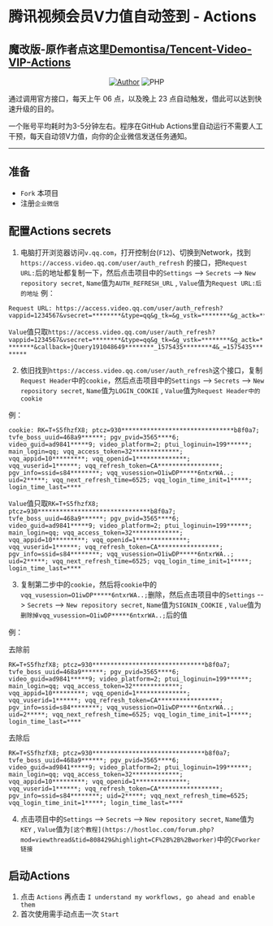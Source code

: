 # 腾讯视频会员V力值自动签到 - Actions
## 魔改版-原作者点这里[Demontisa/Tencent-Video-VIP-Actions](https://github.com/Demontisa/Tencent-Video-VIP-Actions)

<p align="center">
    <a href="https://github.com/Demontisa"><img alt="Author" src="https://img.shields.io/badge/author-Demontisa-blueviolet"/></a>
    <img alt="PHP" src="https://img.shields.io/badge/code-Python-success"/>
</p>
通过调用官方接口，每天上午 06 点，以及晚上 23 点自动触发，借此可以达到快速升级的目的。

一个账号平均耗时为3-5分钟左右。程序在GitHub Actions里自动运行不需要人工干预，每天自动领V力值，向你的企业微信发送任务通知。

------

## 准备

* `Fork` 本项目
* 注册`企业微信`


## 配置Actions secrets

1. 电脑打开浏览器访问`v.qq.com`，打开控制台(`F12`)、切换到Network，找到 `https://access.video.qq.com/user/auth_refresh` 的接口，把`Request URL:`后的地址都复制一下，然后点击项目中的`Settings` --> `Secrets` --> `New repository secret`, `Name`值为`AUTH_REFRESH_URL` , `Value`值为`Request URL:后的地址`
例：
```
Request URL: https://access.video.qq.com/user/auth_refresh?vappid=1234567&vsecret=********&type=qq&g_tk=&g_vstk=********&g_actk=********&callback=jQuery191048649********_1575435********4&_=1575435********
```
`Value`值只取`https://access.video.qq.com/user/auth_refresh?vappid=1234567&vsecret=********&type=qq&g_tk=&g_vstk=********&g_actk=********&callback=jQuery191048649********_1575435********4&_=1575435********`


2. 依旧找到`https://access.video.qq.com/user/auth_refresh`这个接口，复制`Request Header`中的`cookie`，然后点击项目中的`Settings` --> `Secrets` --> `New repository secret`, `Name`值为`LOGIN_COOKIE` , `Value`值为`Request Header中的cookie`

例：
```
cookie: RK=T+S5fhzfX8; ptcz=930*******************************b8f0a7; tvfe_boss_uuid=468a9******; pgv_pvid=3565****6; video_guid=ad9841*****9; video_platform=2; ptui_loginuin=199******; main_login=qq; vqq_access_token=32*************; vqq_appid=10*********; vqq_openid=1**************; vqq_vuserid=1******; vqq_refresh_token=CA*****************; pgv_info=ssid=s84********; vqq_vusession=O1iwDP*****6ntxrWA..; uid=2*****; vqq_next_refresh_time=6525; vqq_login_time_init=1*****; login_time_last=****
```
`Value`值只取`RK=T+S5fhzfX8; ptcz=930*******************************b8f0a7; tvfe_boss_uuid=468a9******; pgv_pvid=3565****6; video_guid=ad9841*****9; video_platform=2; ptui_loginuin=199******; main_login=qq; vqq_access_token=32*************; vqq_appid=10*********; vqq_openid=1**************; vqq_vuserid=1******; vqq_refresh_token=CA*****************; pgv_info=ssid=s84********; vqq_vusession=O1iwDP*****6ntxrWA..; uid=2*****; vqq_next_refresh_time=6525; vqq_login_time_init=1*****; login_time_last=****`

3. 复制第二步中的`cookie`，然后将`cookie`中的`vqq_vusession=O1iwDP*****6ntxrWA..;`删除，然后点击项目中的`Settings` --> `Secrets` --> `New repository secret`, `Name`值为`SIGNIN_COOKIE` , `Value`值为`删除掉vqq_vusession=O1iwDP*****6ntxrWA..;`后的值

例：

去除前
```
RK=T+S5fhzfX8; ptcz=930*******************************b8f0a7; tvfe_boss_uuid=468a9******; pgv_pvid=3565****6; video_guid=ad9841*****9; video_platform=2; ptui_loginuin=199******; main_login=qq; vqq_access_token=32*************; vqq_appid=10*********; vqq_openid=1**************; vqq_vuserid=1******; vqq_refresh_token=CA*****************; pgv_info=ssid=s84********; vqq_vusession=O1iwDP*****6ntxrWA..; uid=2*****; vqq_next_refresh_time=6525; vqq_login_time_init=1*****; login_time_last=****
```

去除后
```
RK=T+S5fhzfX8; ptcz=930*******************************b8f0a7; tvfe_boss_uuid=468a9******; pgv_pvid=3565****6; video_guid=ad9841*****9; video_platform=2; ptui_loginuin=199******; main_login=qq; vqq_access_token=32*************; vqq_appid=10*********; vqq_openid=1**************; vqq_vuserid=1******; vqq_refresh_token=CA*****************; pgv_info=ssid=s84********; uid=2*****; vqq_next_refresh_time=6525; vqq_login_time_init=1*****; login_time_last=****
```
4. 点击项目中的`Settings` --> `Secrets` --> `New repository secret`, `Name`值为`KEY` , `Value`值为`[这个教程](https://hostloc.com/forum.php?mod=viewthread&tid=808429&highlight=CF%2B%2B%2Bworker)`中的`CFworker链接`

## 启动Actions
1. 点击 `Actions` 再点击 `I understand my workflows, go ahead and enable them`
2. 首次使用需手动点击一次 `Start`
